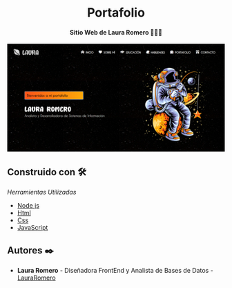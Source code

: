 <h1 align="center"> Portafolio </h1>
<h4 align="center"> Sitio Web de Laura Romero 👩🏻‍💻 </h4>

<p align="center"><img src="public/Pag-Inicial.png"/></p> 



## Construido con 🛠️

_Herramientas Utilizadas_

* [Node js](https://nodejs.org/es)
* [Html](https://developer.mozilla.org/es/docs/Web/HTML)
* [Css](https://developer.mozilla.org/es/docs/Web/CSS)
* [JavaScript](https://developer.mozilla.org/es/docs/Web/JavaScript)



## Autores ✒️

* **Laura Romero** - Diseñadora FrontEnd y Analista de Bases de Datos - [LauraRomero](https://github.com/LauraRomero2704)
